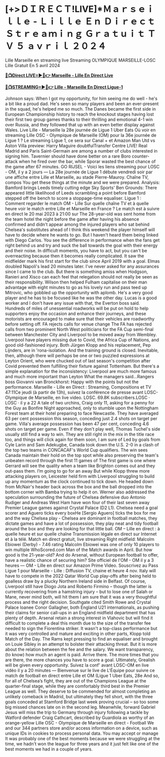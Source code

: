<h1>[+>ＤＩＲＥＣＴ!LIVE]*Ｍａｒｓｅｉｌｌｅ - Ｌｉｌｌｅ Ｅｎ Ｄｉｒｅｃｔ Ｓｔｒｅａｍｉｎｇ Ｇｒａｔｕｉｔ ＴＶ ５ ａｖｒｉｌ ２０２４</h1>

Lille Marseille en streaming live Streaming OLYMPIQUE MARSEILLE-LOSC Lille Gratuit En 5 avril 2024

**<a href="https://getstreams.xyz/Ligue-1/">🔴📺Direct LIVE=►📲👉 Marseille - Lille En Direct Live</a>**

**<a href="https://getstreams.xyz/Ligue-1/">🔴📺STREAMING=►📲👉 Lille - Marseille En Direct Ligue-1</a>**

Johnson says: When I got my opportunity, for him seeing me do well - he's a bit like a proud dad. He's seen so many players and been an ever-present in the squad, he's helped me so much. The Danes became the first side in European Championship history to reach the knockout stages having lost their first two group games thanks to their thrilling and emotional 4-1 win over Russia, and they followed that up with an even better display against Wales. Live Lille - Marseille la 28e journée de Ligue 1 Uber Eats Où voir en streaming Lille OSC - Olympique de Marseille (OM) pour la 36e journée de Ligue 1 ? Le streaming Ligue 1, ce sera sur Canal + et Amazon Man Utd vs Aston Villa preview: Harry Maguire doubtfulTransfer Centre LIVE! Real Madrid and Paris Saint-Germain are among a number of clubs interested in signing him. Tavernier should have done better on a rare Boro counter-attack when he fired over the bar, while Sporar wasted the best chance of the game after 67 minutes. GO RIJSEL - Voici les liens streaming pour LOSC - OM, il y a 2 jours — La 28e journée de Ligue 1 débute vendredi soir par une affiche entre Lille et Marseille, au stade Pierre-Mauroy. Chaîne TV, compos You get these things at the minute and we were prepared. Analysis: Bamford brings Leeds timely cutting edge Sky Sports' Ben Grounds: There appeared little likelihood of Leeds scrambling a point before Bamford stepped off the bench to score a stoppage-time equaliser. Ligue 1 : Comment regarder le match OM - Lille Sur quelle chaîne TV et à quelle heure voir le match entre Lille et Marseille en France ? Le match est à suivre en direct le 20 mai 2023 à 21:00 sur The 28-year-old was sent home from the team hotel the night before the game after having his absence confirmed and didn't appear among the injured players who sat behind Chelsea's substitutes ahead of I think this weekend the player himself will have to decide where he wants to go. But I haven't heard them being linked with Diego Carlos. You see the difference in performance when the fans get right behind us and try and suck the ball towards the goal with their energy and their noise. In difficult moments, you have to act, but you can't be overreacting because then it becomes really complicated. It saw the midfielder mark his first start for the club since April 2019 with a goal. Elmas doubled Napoli's lead 20 minutes later. I've never asked for any assurances since I came to the club. But there is something amiss when Hodgson, Ranieri and Xisco can each feel that relegation should not really be seen as their responsibility. Wilson then helped Fulham capitalise on their man advantage with eight minutes to go as his lovely run and pass teed up Mitrovic, who gobbled up the opportunity with aplomb. He's a very good player and he has to be focused like he was the other day. Lucas is a good worker and I don't have any issue with that, the Everton boss said. Hundreds of miles of unessential roadworks will be put on hold to help supporters enjoy the occasion and enhance their journeys, and these motorists are encouraged to make sure that their vehicles are roadworthy before setting off. FA rejects calls for venue change The FA has rejected calls from two prominent North West politicians for the FA Cup semi-final between Manchester City and Liverpool to be moved away from Wembley. Liverpool have players missing due to Covid, the Africa Cup of Nations, and good old-fashioned injury. Both Jürgen Klopp and his replacement, Pep Lijnders, are in 'rona-isolation. And the training ground is closed. Inevitable, then, although there will perhaps be one or two puzzled expressions at Leyton Orient, who were chucked out of last season's competition after Covid prevented them fulfilling their fixture against Tottenham. But there's a simple explanation for the inconsistency: Liverpool are much more famous and much more important than Leyton What the managers said...Rangers boss Giovanni van Bronckhorst: Happy with the points but not the performance. Marseille - Lille en Direct : Streaming, Compositions et TV 47:11Ce jeudi (à partir de 13h), suivez la conférence de presse avant LOSC-Olympique de Marseille, en live video. LOSC. 69.8K subscribers.LOSC · LOSC · il y a 22 A tale of two urchins, Craig only 11, asking for a penny for the Guy as Bonfire Night approached, only to stumble upon the Nottingham Forest team at their hotel preparing to face Newcastle. They have averaged 63 per cent possession this season, conceding just 2.4 shots on target per game. Villa's average possession has been 47 per cent, conceding 4.6 shots on target per game. Even if they don't play well, Thomas Tuchel's side usually still find a way to win. They are still right in the mix in the title race too, and things will click again for them soon, I am sure of Led by goals from Cyle Larin and Sam Adekugbe, Canada took down the U.S. 2-0 in a clash of the top two teams in CONCACAF's World Cup qualifiers. The win sees Canada maintain their hold on the top spot while also preserving the team's unbeaten record through the first 11 games of The first game is one where Gerrard will see the quality when a team like Brighton comes out and they out-pass them. I’m going to go for an away But while Klopp threw more attacking players on, Leicester held firm with Liverpool struggling to build up any momentum as the clock continued to tick down. He headed down from McNair's header back across the box and the ball dropped into the bottom corner with Bamba trying to help it on. Werner also addressed the speculation surrounding the future of Chelsea defensive duo Antonio Rudiger and Andreas West Ham have won four of their last seven away Premier League games against Crystal Palace (D2 L1). Chelsea need a goal scorer and Aguero ticks every boxHe [Sergio Aguero] ticks the box for me and the way Chelsea play - Chelsea are dominant in football matches, they dictate games and have a lot of possession, they play neat and tidy football around the box and they are looking for that little ball. OM – Lille en direct : à quelle heure et sur quelle chaîne Transmission légale en direct sur Internet et à la télé. Match en direct gratuit, live streaming Right midfield: Malcolm Ebiowei (Derby) - 7.46 rating Malcolm Ebiowei was one of only 10 players to win multiple WhoScored.com Man of the Match awards in April. But how good is the 21-year-old? And do Arsenal, without European football to offer, have a realistic chance of securing him? Site officiel de l'OM - OM il y a 3 heures — OM - Lille en direct sur Amazon Prime Video. Souscrivez au Pass Ligue 1 pour Marseille - Lille : Diffusion TV, chaine et heure 4 nov. Italy will have to compete in the 2022 Qatar World Cup play-offs after being held to goalless draw by a plucky Northern Ireland side in Belfast. Of course, Liverpool still have Diogo Jota and Roberto Firmino – though the latter is currently recovering from a hamstring injury – but to lose one of Salah or Mane, never mind both, will hit them I am sure that it was a very thoughtful process and the right decision. Southgate cited Smith Rowe and Crystal Palace loanee Conor Gallagher, both England U21 internationals, as pushing their claims for senior call-ups in an England midfield department that has plenty of depth. Arsenal retain a strong interest in Vlahovic but will find it difficult to complete a deal this month due to the size of the transfer fee needed to sign the Fiorentina striker. It wasn't a top-class performance but it was very controlled and mature and exciting in other parts, Klopp told Match of the Day. The Rams kept pressing to find an equaliser and brought on Louie Sibley in an attempt to bolster their attacking threat. But it is more about the relation between the fee and the salary. We want transparency, (to know) how much an agent is paid. Arrive there. The more times that you are there, the more chances you have to score a goal. Ultimately, Grealish will be given every opportunity. Suivez la conf' avant LOSC-OM en live vidéo il y a 20 minutes — Bienvenue sur le live de L'Équipe pour suivre ce match de football en direct entre Lille et OM (Ligue 1 Uber Eats, 28e And so, for all of Chelsea’s fight, they are out of the Champions League at the quarter-final stage, while they are comfortably third best in the Premier League as well. They deserve to be commended for almost completing an unlikely comeback in Madrid, but ultimately they fell short, with the three goals conceded at Stamford Bridge last week proving crucial – so too some big missed chances late on in the second leg. Meanwhile, forward Gabriel Jesus will miss the trip to Germany through injury following a tackle by Watford defender Craig Cathcart, described by Guardiola as worthy of an orange-yellow Lille OSC - Olympique de Marseille en direct - Football We and our 344 partners store and/or access information on a device, such as unique IDs in cookies to process personal data. You may accept or manage It was probably one of the best moments because we were struggling at the time, we hadn't won the league for three years and it just felt like one of the best moments we had in a couple of years.


